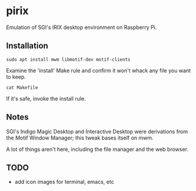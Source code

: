 # pirix
Emulation of SGI's IRIX desktop environment on Raspberry Pi.

## Installation

    sudo apt install mwm libmotif-dev motif-clients
   
Examine the 'install' Make rule and confirm it won't whack any file you want to keep.

    cat Makefile

If it's safe, invoke the install rule.

## Notes
SGI's Indigo Magic Desktop and Interactive Desktop were derivations from the Motif Window Manager;
this tweak bases itself on mwm.

A lot of things aren't here, including the file manager and the web browser.

## TODO
* add icon images for terminal, emacs, etc
